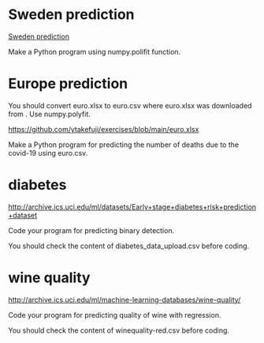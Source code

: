 # Sweden prediction
<a href='https://github.com/ytakefuji/sweden'> Sweden prediction</a>

Make a Python program using numpy.polifit function.

# Europe prediction

You should convert euro.xlsx to euro.csv where euro.xlsx was downloaded from
. Use numpy.polyfit.

https://github.com/ytakefuji/exercises/blob/main/euro.xlsx

Make a Python program for predicting the number of deaths due to the covid-19 using euro.csv.



# diabetes

http://archive.ics.uci.edu/ml/datasets/Early+stage+diabetes+risk+prediction+dataset

Code your program for predicting binary detection.

You should check the content of diabetes_data_upload.csv before coding.


# wine quality 

http://archive.ics.uci.edu/ml/machine-learning-databases/wine-quality/

Code your program for predicting quality of wine with regression.

You should check the content of winequality-red.csv before coding.



